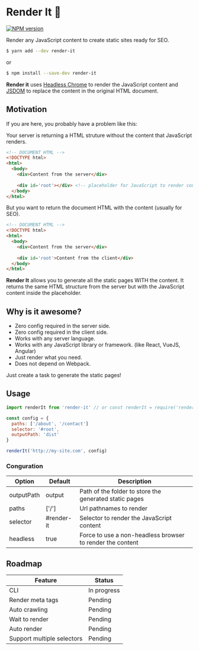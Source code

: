 # Render It :pencil:
[![NPM version](https://img.shields.io/npm/v/render-it.svg?style=flat)](https://npmjs.org/package/render-it)

Render any JavaScript content to create static sites ready for SEO.

```bash
$ yarn add --dev render-it
```
or
```bash
$ npm install --save-dev render-it
```

**Render it** uses [Headless Chrome](https://github.com/GoogleChrome/puppeteer) to render the JavaScript content and [JSDOM](https://github.com/jsdom/jsdom) to replace the content in the original HTML document.

## Motivation

If you are here, you probably have a problem like this:

Your server is returning a HTML struture without the content that JavaScript renders.

```html
<!-- DOCUMENT HTML -->
<!DOCTYPE html>
<html>
  <body>
    <div>Content from the server</div>
    
    <div id='root'></div> <!-- placeholder for JavaScript to render content -->
  </body>
</html>
```

But you want to return the document HTML with the content (usually for SEO).

```html
<!-- DOCUMENT HTML -->
<!DOCTYPE html>
<html>
  <body>
    <div>Content from the server</div>
    
    <div id='root'>Content from the client</div>
  </body>
</html>
```

**Render It** allows you to generate all the static pages WITH the content. It returns the same HTML structure from the server but with the JavaScript content inside the placeholder.

## Why is it awesome?
- Zero config required in the server side.
- Zero config required in the client side.
- Works with any server language.
- Works with any JavaScript library or framework. (like React, VueJS, Angular)
- Just render what you need.
- Does not depend on Webpack.

Just create a task to generate the static pages!

## Usage
```javascript
import renderIt from 'render-it' // or const renderIt = require('render-it')

const config = {
  paths: ['/about', '/contact']
  selector: '#root',
  outputPath: 'dist'
}

renderIt('http://my-site.com', config) 
```

### Conguration

| Option  | Default | Description |
| ------------- | ------------- | ------------- |
| outputPath | output | Path of the folder to store the generated static pages |
| paths | ['/'] | Url pathnames to render |
| selector | #render-it | Selector to render the JavaScript content |
| headless | true | Force to use a non-headless browser to render the content |


## Roadmap

| Feature  | Status |
| ------------- | ------------- |
| CLI  | In progress  |
| Render meta tags  | Pending  |
| Auto crawling  | Pending  |
| Wait to render  | Pending  |
| Auto render  | Pending  |
| Support multiple selectors  | Pending  |
